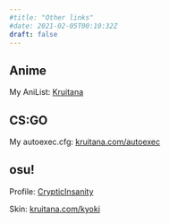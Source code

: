 ```yaml
---
#title: "Other links"
#date: 2021-02-05T00:10:32Z
draft: false
---
```


## Anime

My AniList: [Kruitana](https://anilist.co/user/882128/animelist)

## CS:GO

My autoexec.cfg: [kruitana.com/autoexec](https://asgard.kruitana.com/autoexec.cfg)

## osu!

Profile: [CrypticInsanity](https://osu.ppy.sh/users/11508900)

Skin: [kruitana.com/kyoki](https://asgard.kruitana.com/Kyoki.osk)
